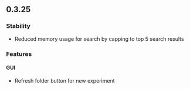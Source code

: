 ## 0.3.25

### Stability
- Reduced memory usage for search by capping to top 5 search results

### Features

#### GUI
- Refresh folder button for new experiment
